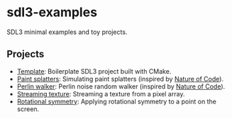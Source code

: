 # sdl3-examples

SDL3 minimal examples and toy projects.

## Projects
- [Template](template): Boilerplate SDL3 project built with CMake.
- [Paint splatters](paint-splatters): Simulating paint splatters (inspired by [Nature of Code](https://natureofcode.com/random/#exercise-04)).
- [Perlin walker](perlin-walker): Perlin noise random walker (inspired by [Nature of Code](https://natureofcode.com/random/#example-06-a-perlin-noise-walker)).
- [Streaming texture](streaming-texture): Streaming a texture from a pixel array.
- [Rotational symmetry](rotational-symmetry): Applying rotational symmetry to a point on the screen.
